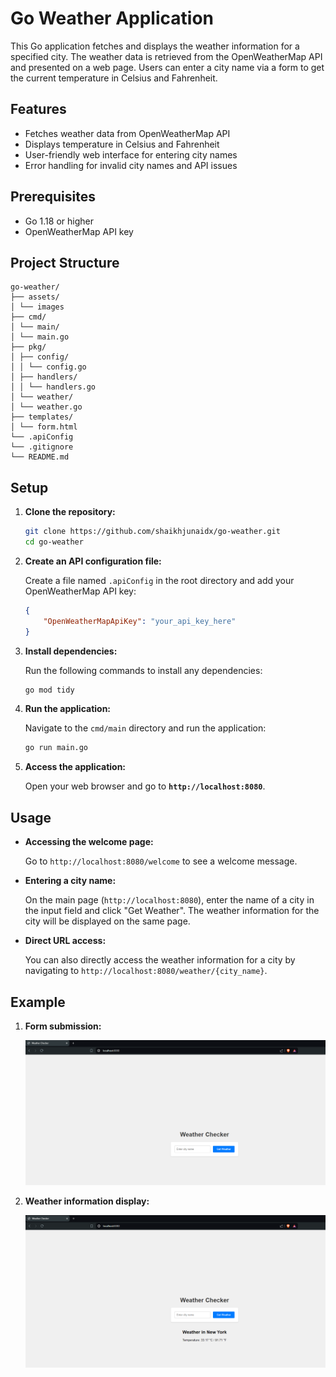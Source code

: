 # Go Weather Application

This Go application fetches and displays the weather information for a specified city. The weather data is retrieved from the OpenWeatherMap API and presented on a web page. Users can enter a city name via a form to get the current temperature in Celsius and Fahrenheit.

## Features

- Fetches weather data from OpenWeatherMap API
- Displays temperature in Celsius and Fahrenheit
- User-friendly web interface for entering city names
- Error handling for invalid city names and API issues

## Prerequisites

- Go 1.18 or higher
- OpenWeatherMap API key

## Project Structure

```
go-weather/
├── assets/
│ └── images
├── cmd/
│ └── main/
│ └── main.go
├── pkg/
│ ├── config/
│ │ └── config.go
│ ├── handlers/
│ │ └── handlers.go
│ └── weather/
│ └── weather.go
├── templates/
│ └── form.html
└── .apiConfig
└── .gitignore
└── README.md
```


## Setup

1. **Clone the repository:**

   ```sh
   git clone https://github.com/shaikhjunaidx/go-weather.git
   cd go-weather
   ```

2. **Create an API configuration file:**

    Create a file named `.apiConfig` in the root directory and add your OpenWeatherMap API key:
    
    ```json
    {
        "OpenWeatherMapApiKey": "your_api_key_here"
    }
    ```

3. **Install dependencies:**

    Run the following commands to install any dependencies:
    
    ```sh
    go mod tidy
    ```

4. **Run the application:**
    
    Navigate to the `cmd/main` directory and run the application:

    ```sh
    go run main.go
    ```

5. **Access the application:**

    Open your web browser and go to **`http://localhost:8080`**.


## Usage

- **Accessing the welcome page:**

  Go to `http://localhost:8080/welcome` to see a welcome message.

- **Entering a city name:**

  On the main page (`http://localhost:8080`), enter the name of a city in the input field and click "Get Weather". The weather information for the city will be displayed on the same page.

- **Direct URL access:**

  You can also directly access the weather information for a city by navigating to `http://localhost:8080/weather/{city_name}`.

## Example

1. **Form submission:**

   ![Form Submission](assets/form-submission.png)

2. **Weather information display:**

   ![Weather Information](assets/weather-info.png)

